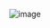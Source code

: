 ![image](https://user-images.githubusercontent.com/113468221/220190726-a63ca71d-985b-49f2-9c29-b707aa8133cd.png)
